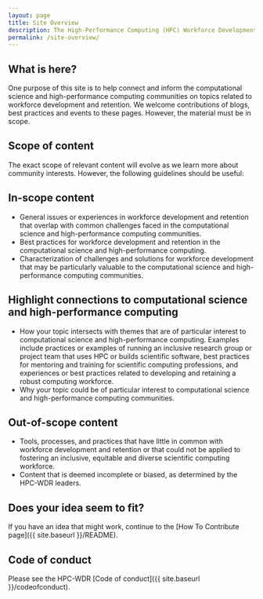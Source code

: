 ```yaml
---
layout: page
title: Site Overview
description: The High-Performance Computing (HPC) Workforce Development and Retention (WDR) Action Group was established by the [https://www.exascaleproject.org/hpc-workforce][Broadening Participation Initiative] of the [https://www.exascaleproject.org][Exascale Computing Project] as part of a sustainable plan to recruit and retain a diverse HPC workforce by fostering a supportive and inclusive culture within the computing sciences at DOE national laboratories.
permalink: /site-overview/
---
```


## What is here?

One purpose of this site is to help connect and inform the computational science and high-performance computing communities on topics related to workforce development and retention. We welcome contributions of blogs, best practices and events to these pages. 
However, the material must be in scope.

## Scope of content

The exact scope of relevant content will evolve as we learn more about community interests. However, the following guidelines should be useful:

## In-scope content
* General issues or experiences in workforce development and retention that overlap with common challenges faced in the computational science and high-performance computing communities.
* Best practices for workforce development and retention in the computational science and high-performance computing.
* Characterization of challenges and solutions for workforce development that may be particularly valuable to the computational science and high-performance computing communities.

## Highlight connections to computational science and high-performance computing
* How your topic intersects with themes that are of particular interest to computational science and high-performance computing.  Examples include practices or examples of running an inclusive research group or project team that uses HPC or builds scientific software, best practices for mentoring and training for scientific computing professions, and experiences or best practices related to developing and retaining a robust computing workforce. 
* Why your topic could be of particular interest to computational science and high-performance computing communities.

## Out-of-scope content
* Tools, processes, and practices that have little in common with workforce development and retention or that could not be applied to fostering an inclusive, equitable and diverse scientific computing workforce.
* Content that is deemed incomplete or biased, as determined by the HPC-WDR leaders.

## Does your idea seem to fit?

If you have an idea that might work, continue to the [How To Contribute page]({{ site.baseurl }}/README).

## Code of conduct 

Please see the HPC-WDR [Code of conduct]({{ site.baseurl }}/codeofconduct).

